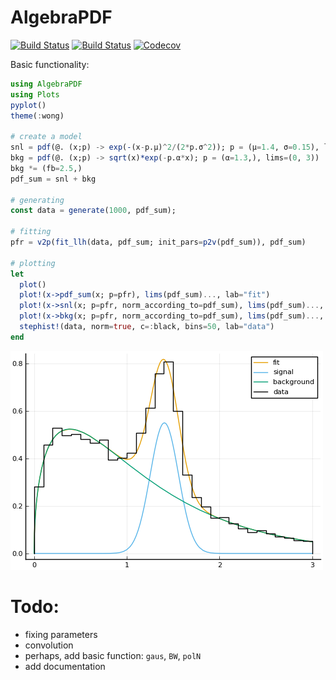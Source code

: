 # AlgebraPDF

[![Build Status](https://travis-ci.com/mmikhasenko/AlgebraPDF.jl.svg?branch=master)](https://travis-ci.com/mmikhasenko/AlgebraPDF.jl)
[![Build Status](https://ci.appveyor.com/api/projects/status/github/mmikhasenko/AlgebraPDF.jl?svg=true)](https://ci.appveyor.com/project/mmikhasenko/AlgebraPDF-jl)
[![Codecov](https://codecov.io/gh/mmikhasenko/AlgebraPDF.jl/branch/master/graph/badge.svg)](https://codecov.io/gh/mmikhasenko/AlgebraPDF.jl)

Basic functionality:
```julia
using AlgebraPDF
using Plots
pyplot()
theme(:wong)

# create a model
snl = pdf(@. (x;p) -> exp(-(x-p.μ)^2/(2*p.σ^2)); p = (μ=1.4, σ=0.15), lims=(0, 3))
bkg = pdf(@. (x;p) -> sqrt(x)*exp(-p.α*x); p = (α=1.3,), lims=(0, 3))
bkg *= (fb=2.5,)
pdf_sum = snl + bkg

# generating
const data = generate(1000, pdf_sum);

# fitting
pfr = v2p(fit_llh(data, pdf_sum; init_pars=p2v(pdf_sum)), pdf_sum)

# plotting
let
  plot()
  plot!(x->pdf_sum(x; p=pfr), lims(pdf_sum)..., lab="fit")
  plot!(x->snl(x; p=pfr, norm_according_to=pdf_sum), lims(pdf_sum)..., lab="signal")
  plot!(x->bkg(x; p=pfr, norm_according_to=pdf_sum), lims(pdf_sum)..., lab="background")
  stephist!(data, norm=true, c=:black, bins=50, lab="data")
end
```
![example](plots/gaus.background.png)


# Todo:
 - fixing parameters
 - convolution
 - perhaps, add basic function: `gaus`, `BW`, `polN`
 - add documentation
